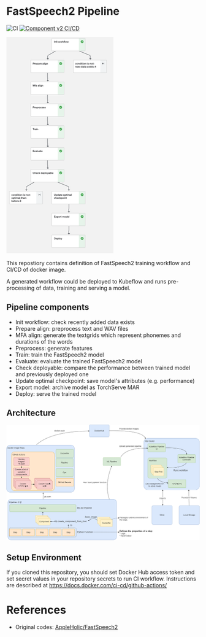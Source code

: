 # FastSpeech2 Pipeline
![CI](https://github.com/lunarbridge/fastspeech2-pipeline-component/actions/workflows/ci.yml/badge.svg)
[![Component v2 CI/CD](https://github.com/lunarbridge/fastspeech2-pipeline/actions/workflows/ci_v2.yml/badge.svg)](https://github.com/lunarbridge/fastspeech2-pipeline/actions/workflows/ci_v2.yml)


![pipeline](assets/pipeline.png)

This repostiory contains definition of FastSpeech2 training workflow and CI/CD of docker image. 

A generated workflow could be deployed to Kubeflow and runs pre-processing of data, training and serving a model.

## Pipeline components
* Init workflow: check recently added data exists
* Prepare align: preprocess text and WAV files
* MFA align: generate the textgrids which represent phonemes and durations of the words
* Preprocess: generate features
* Train: train the FastSpeech2 model
* Evaluate: evaluate the trained FastSpeech2 model
* Check deployable: compare the performance between trained model and previously deployed one
* Update optimal checkpoint: save model's attributes (e.g. performance) 
* Export model: archive model as TorchServe MAR
* Deploy: serve the trained model

## Architecture
![architecture](assets/architecture.png)

## Setup Environment
If you cloned this repository, you should set Docker Hub access token and set secret values in your repository secrets to run CI workflow.
Instructions are described at https://docs.docker.com/ci-cd/github-actions/

# References
* Original codes: [AppleHolic/FastSpeech2](https://github.com/AppleHolic/FastSpeech2)
